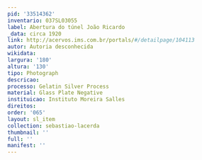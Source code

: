 ```yaml
---
pid: '33514362'
inventario: 037SL03055
label: Abertura do túnel João Ricardo
_data: circa 1920
link: http://acervos.ims.com.br/portals/#/detailpage/104113
autor: Autoria desconhecida
wikidata: 
largura: '180'
altura: '130'
tipo: Photograph
descricao: 
processo: Gelatin Silver Process
material: Glass Plate Negative
instituicao: Instituto Moreira Salles
direitos: 
order: '065'
layout: sl_item
collection: sebastiao-lacerda
thumbnail: ''
full: ''
manifest: ''
---
```

